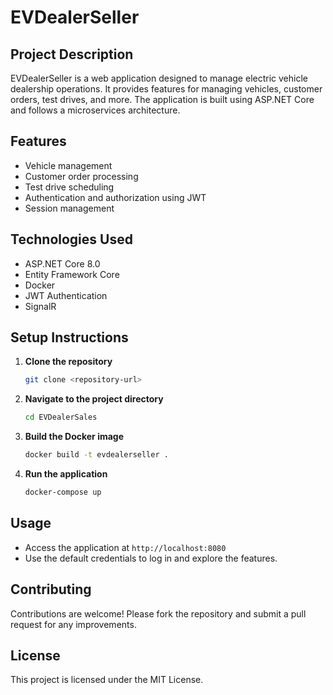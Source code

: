 # EVDealerSeller

## Project Description
EVDealerSeller is a web application designed to manage electric vehicle dealership operations. It provides features for managing vehicles, customer orders, test drives, and more. The application is built using ASP.NET Core and follows a microservices architecture.

## Features
- Vehicle management
- Customer order processing
- Test drive scheduling
- Authentication and authorization using JWT
- Session management

## Technologies Used
- ASP.NET Core 8.0
- Entity Framework Core
- Docker
- JWT Authentication
- SignalR

## Setup Instructions
1. **Clone the repository**
   ```bash
   git clone <repository-url>
   ```
2. **Navigate to the project directory**
   ```bash
   cd EVDealerSales
   ```
3. **Build the Docker image**
   ```bash
   docker build -t evdealerseller .
   ```
4. **Run the application**
   ```bash
   docker-compose up
   ```

## Usage
- Access the application at `http://localhost:8080`
- Use the default credentials to log in and explore the features.

## Contributing
Contributions are welcome! Please fork the repository and submit a pull request for any improvements.

## License
This project is licensed under the MIT License.
